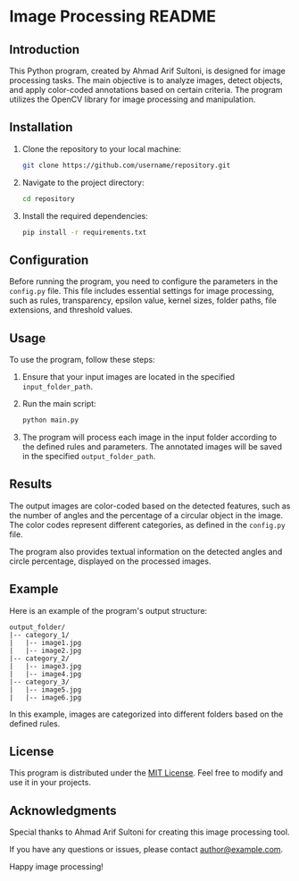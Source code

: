 # Image Processing README

## Introduction

This Python program, created by Ahmad Arif Sultoni, is designed for image processing tasks. The main objective is to analyze images, detect objects, and apply color-coded annotations based on certain criteria. The program utilizes the OpenCV library for image processing and manipulation.

## Installation

1. Clone the repository to your local machine:

   ```bash
   git clone https://github.com/username/repository.git
   ```

2. Navigate to the project directory:

   ```bash
   cd repository
   ```

3. Install the required dependencies:

   ```bash
   pip install -r requirements.txt
   ```

## Configuration

Before running the program, you need to configure the parameters in the `config.py` file. This file includes essential settings for image processing, such as rules, transparency, epsilon value, kernel sizes, folder paths, file extensions, and threshold values.

## Usage

To use the program, follow these steps:

1. Ensure that your input images are located in the specified `input_folder_path`.

2. Run the main script:

   ```bash
   python main.py
   ```

3. The program will process each image in the input folder according to the defined rules and parameters. The annotated images will be saved in the specified `output_folder_path`.

## Results

The output images are color-coded based on the detected features, such as the number of angles and the percentage of a circular object in the image. The color codes represent different categories, as defined in the `config.py` file.

The program also provides textual information on the detected angles and circle percentage, displayed on the processed images.

## Example

Here is an example of the program's output structure:

```
output_folder/
|-- category_1/
|   |-- image1.jpg
|   |-- image2.jpg
|-- category_2/
|   |-- image3.jpg
|   |-- image4.jpg
|-- category_3/
|   |-- image5.jpg
|   |-- image6.jpg
```

In this example, images are categorized into different folders based on the defined rules.

## License

This program is distributed under the [MIT License](LICENSE). Feel free to modify and use it in your projects.

## Acknowledgments

Special thanks to Ahmad Arif Sultoni for creating this image processing tool.

If you have any questions or issues, please contact [author@example.com](mailto:author@example.com).

Happy image processing!
